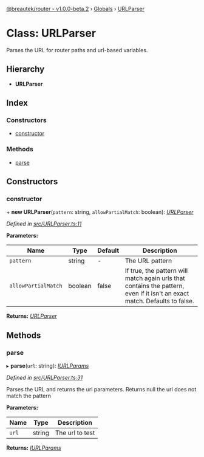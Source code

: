 [@breautek/router - v1.0.0-beta.2](../README.md) › [Globals](../globals.md) › [URLParser](urlparser.md)

# Class: URLParser

Parses the URL for router paths and url-based variables.

## Hierarchy

* **URLParser**

## Index

### Constructors

* [constructor](urlparser.md#constructor)

### Methods

* [parse](urlparser.md#parse)

## Constructors

###  constructor

\+ **new URLParser**(`pattern`: string, `allowPartialMatch`: boolean): *[URLParser](urlparser.md)*

*Defined in [src/URLParser.ts:11](https://github.com/breautek/router/blob/658faf7/src/URLParser.ts#L11)*

**Parameters:**

Name | Type | Default | Description |
------ | ------ | ------ | ------ |
`pattern` | string | - | The URL pattern |
`allowPartialMatch` | boolean | false | If true, the pattern will match again urls that contains the pattern,                                      even if it isn't an exact match.                                      Defaults to false.  |

**Returns:** *[URLParser](urlparser.md)*

## Methods

###  parse

▸ **parse**(`url`: string): *[IURLParams](../interfaces/iurlparams.md)*

*Defined in [src/URLParser.ts:31](https://github.com/breautek/router/blob/658faf7/src/URLParser.ts#L31)*

Parses the URL and returns the url parameters.
Returns null the url does not match the pattern

**Parameters:**

Name | Type | Description |
------ | ------ | ------ |
`url` | string | The url to test  |

**Returns:** *[IURLParams](../interfaces/iurlparams.md)*
